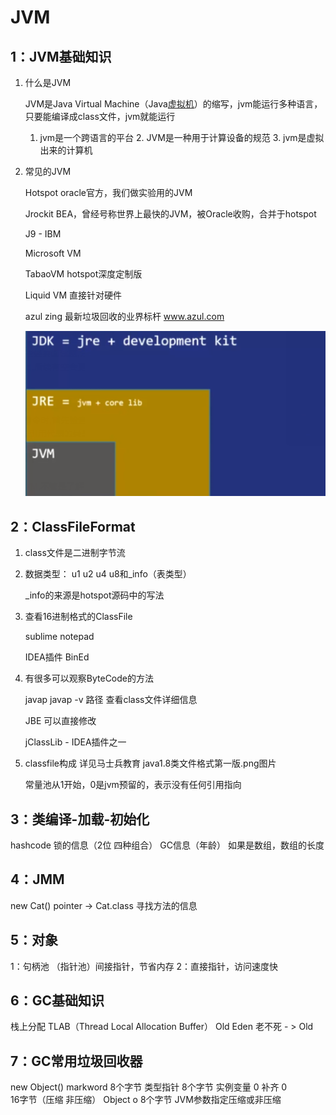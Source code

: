 # JVM

## 1：JVM基础知识

1. 什么是JVM

   JVM是Java Virtual Machine（Java[虚拟机](https://baike.baidu.com/item/虚拟机)）的缩写，jvm能运行多种语言，只要能编译成class文件，jvm就能运行

   	1. jvm是一个跨语言的平台
    	2. JVM是一种用于计算设备的规范
    	3. jvm是虚拟出来的计算机

2. 常见的JVM

   Hotspot   oracle官方，我们做实验用的JVM

   Jrockit  BEA，曾经号称世界上最快的JVM，被Oracle收购，合并于hotspot

   J9 - IBM

   Microsoft  VM

   TabaoVM   hotspot深度定制版

   Liquid VM  直接针对硬件

   azul zing  最新垃圾回收的业界标杆 www.azul.com

   

   ![image-20200606182127302](.\images\image-20200606182127302.png)

## 2：ClassFileFormat

1. class文件是二进制字节流

2. 数据类型： u1 u2 u4 u8和_info（表类型）

   _info的来源是hotspot源码中的写法 

3. 查看16进制格式的ClassFile

   sublime   notepad

   IDEA插件   BinEd

4. 有很多可以观察ByteCode的方法

   javap   	 javap -v 路径 查看class文件详细信息

   JBE  可以直接修改

   jClassLib  - IDEA插件之一

5. classfile构成    详见马士兵教育 java1.8类文件格式第一版.png图片

   常量池从1开始，0是jvm预留的，表示没有任何引用指向

   

## 3：类编译-加载-初始化

hashcode
锁的信息（2位 四种组合）
GC信息（年龄）
如果是数组，数组的长度

## 4：JMM

new Cat()
pointer -> Cat.class
寻找方法的信息

## 5：对象

1：句柄池 （指针池）间接指针，节省内存
2：直接指针，访问速度快

## 6：GC基础知识

栈上分配
TLAB（Thread Local Allocation Buffer）
Old
Eden
老不死 - > Old

## 7：GC常用垃圾回收器

new Object()
markword          8个字节
类型指针           8个字节
实例变量           0
补齐                  0		
16字节（压缩 非压缩）
Object o
8个字节 
JVM参数指定压缩或非压缩


